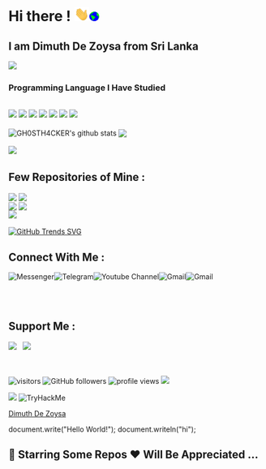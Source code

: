 # **Hi there !** <img src="https://github.com/GH0STH4CKER/GH0STH4CKER/blob/main/Assets/Hi.gif" width="29px"><img src='https://raw.githubusercontent.com/GH0STH4CKER/GH0STH4CKER/main/Earth.gif' width=20px>

<h2>I am Dimuth De Zoysa from Sri Lanka </h2>

<img src="https://user-images.githubusercontent.com/62290930/137728791-05e95923-7e38-41e4-beea-2c43a5baa8bc.png" >

<h3>Programming Language I Have Studied</h3></br>
<div id="langs">
<img src="https://img.shields.io/badge/Python-3776AB?style=for-the-badge&logo=python&logoColor=white" >
<img src="https://img.shields.io/badge/HTML5-E34F26?style=for-the-badge&logo=html5&logoColor=white" >
<img src="https://img.shields.io/badge/CSS3-1572B6?style=for-the-badge&logo=css3&logoColor=white" >
<img src="https://img.shields.io/badge/C-00599C?style=for-the-badge&logo=c&logoColor=white" >
<img src="https://img.shields.io/badge/C%2B%2B-00599C?style=for-the-badge&logo=c%2B%2B&logoColor=white" >
<img src="https://img.shields.io/badge/Java-2b2e4d?style=for-the-badge&logo=java&logoColor=ff0000" >
<img src="https://img.shields.io/badge/VB.NET-5C2D91?style=for-the-badge&logo=.net&logoColor=white" >
</div>
&nbsp;
<div id="stats">
<img align="center" src="https://github-readme-stats.vercel.app/api?username=GH0STH4CKER&show_icons=true&theme=chartreuse-dark&line_height=27" width="400x" alt="GH0STH4CKER's github stats"/>
<img align="center" src="https://github-readme-stats.vercel.app/api/top-langs/?username=GH0STH4CKER&theme=dark&hide_langs_below=1&layout=compact" width="360px"/>
</div>
</br>
<img src="https://github-profile-trophy.vercel.app/?username=GH0STH4CKER&column=7">


<h2>Few Repositories of Mine :</h2>
<div id="two_repo">
<a href="https://github.com/GH0STH4CKER/WP_Scanner" ><img align="center" src="https://github-readme-stats.vercel.app/api/pin/?username=GH0STH4CKER&repo=WP_Scanner"></a>
<a href="https://github.com/GH0STH4CKER/QR-monkey" ><img align="center" src="https://github-readme-stats.vercel.app/api/pin/?username=GH0STH4CKER&repo=QR-monkey" ></a>
</div>
<div id="two repo">
<a href="https://github.com/GH0STH4CKER/python_music_player" ><img align="center" src="https://github-readme-stats.vercel.app/api/pin/?username=GH0STH4CKER&repo=python_music_player" /></a>
<a href="https://github.com/GH0STH4CKER/Lan_IP_Scanner" ><img align="center" src="https://github-readme-stats.vercel.app/api/pin/?username=GH0STH4CKER&repo=Lan_IP_Scanner" /></a>
</div>
<img src="https://github-readme-streak-stats.herokuapp.com/?user=GH0STH4CKER" width="0px">

[![GitHub Trends SVG](https://api.githubtrends.io/user/svg/GH0STH4CKER/repos?time_range=one_year&theme=classic)](https://githubtrends.io)

<h2>Connect With Me :</h2>
<div id="links">
<a href="https://m.me/dimuth92">
  <img align="left" alt="Messenger" src="https://img.shields.io/badge/Messenger-00B2FF?style=for-the-badge&logo=messenger&logoColor=white" />
</a> &nbsp;&nbsp;
<a href="https://t.me/Dimuth92">
  <img align="left" alt="Telegram" src="https://img.shields.io/badge/Telegram-2CA5E0?style=for-the-badge&logo=telegram&logoColor=white" />
</a> &nbsp;&nbsp;
<a href="https://www.youtube.com/c/GhostAcademy">
  <img align="left" alt="Youtube Channel" src="https://img.shields.io/badge/YouTube-FF0000?style=for-the-badge&logo=youtube&logoColor=white" />
</a> &nbsp;&nbsp;
<a href="mailto:dimuthdezoysa@gmail.com">
  <img align="left" alt="Gmail" src="https://shields.io/badge/GMAIL-d6001f?logo=gmail&logoColor=white&style=for-the-badge" />
</a>
<a href="https://ghostacademysl.blogspot.com">
  <img align="left" alt="Gmail" src="https://img.shields.io/badge/Blogger-FF5722?style=for-the-badge&logo=blogger&logoColor=white" />
</a>
</div>                                                                                                                     

&nbsp;</br></br>
<h2>Support Me :</h2>
<a href='https://www.buymeacoffee.com/dimuthdezoysa'><img src='https://user-images.githubusercontent.com/62290930/137678058-e9cf6bec-9f56-49d5-8699-a9a6627dcbc7.png' width='20%'></a>&nbsp;&nbsp;&nbsp;<a href='https://ko-fi.com/dimuthdezoysa'><img src='https://user-images.githubusercontent.com/62290930/137682716-d470ab62-7e7a-456f-89f3-5c4de63bc8a4.png' width='18%'></a>&nbsp;&nbsp;&nbsp;

&nbsp;&nbsp;<br></br>
![visitors](https://visitor-badge.laobi.icu/badge?page_id=GH0STH4CKER.visitor-badge)
![GitHub followers](https://img.shields.io/github/followers/GH0STH4CKER?color=5cd6ca)
![profile views](https://komarev.com/ghpvc/?username=GH0STH4CKER&color=4dbd40&label=Profile+Views)
<a href='https://stackoverflow.com/users/3111290/ghost21blade'>
  <img src='https://aleen42.github.io/badges/src/stackoverflow.svg'>
</a></br>

<a href='https://www.hackerrank.com/certificates/0d5039ea34d2' target="_blank"><img src='https://user-images.githubusercontent.com/62290930/163999678-058f9b09-4708-43b4-8aad-4af1dbb34c87.png' width='200px'></a>
<img src="https://tryhackme-badges.s3.amazonaws.com/Ghost.H4cker.png" alt="TryHackMe">
<div class="badge-base LI-profile-badge" data-locale="en_US" data-size="medium" data-theme="light" data-type="VERTICAL" data-vanity="dimuth-de-zoysa-0808423b" data-version="v1"><a class="badge-base__link LI-simple-link" href="https://lk.linkedin.com/in/dimuth-de-zoysa-0808423b?trk=profile-badge">Dimuth De Zoysa</a></div>
 
 document.write("Hello World!");
 document.writeln("hi");
 
<h2> 🌟 Starring Some Repos ❤️ Will Be Appreciated ... </h2>
